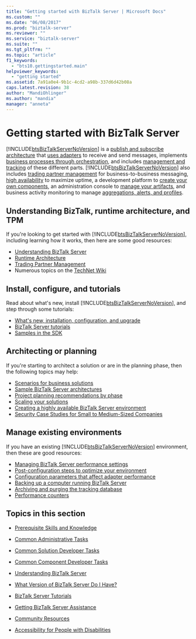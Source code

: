 ```yaml
---
title: "Getting started with BizTalk Server | Microsoft Docs"
ms.custom: ""
ms.date: "06/08/2017"
ms.prod: "biztalk-server"
ms.reviewer: ""
ms.service: "biztalk-server"
ms.suite: ""
ms.tgt_pltfrm: ""
ms.topic: "article"
f1_keywords: 
  - "bts10.gettingstarted.main"
helpviewer_keywords: 
  - "getting started"
ms.assetid: 7a91a0e4-9b1c-4cd2-a98b-337d6d42b08a
caps.latest.revision: 38
author: "MandiOhlinger"
ms.author: "mandia"
manager: "anneta"
---
```

# Getting started with BizTalk Server
[!INCLUDE[btsBizTalkServerNoVersion](../includes/btsbiztalkservernoversion-md.md)] is a [publish and subscribe architecture](../core/publish-and-subscribe-architecture.md) that [uses adapters](../core/using-adapters.md) to receive and send messages, implements [business processes through orchestration](../core/defining-business-processes.md), and includes [management and tracking](../core/management-and-tracking-architecture.md) of these different parts. [!INCLUDE[btsBizTalkServerNoVersion](../includes/btsbiztalkservernoversion-md.md)] also includes [trading partner management](../core/trading-partner-management-using-biztalk-server.md) for business-to-business messaging, [high availability](../core/planning-for-high-availability3.md) to maximize uptime, a development platform to [create your own components](../core/developing-custom-components.md),  an administration console to [manage your artifacts](../core/operational-and-administrative-tasks-in-your-biztalk-environment.md), and business activity monitoring to manage [aggregations, alerts, and profiles](../core/using-business-activity-monitoring.md).

## Understanding BizTalk, runtime architecture, and TPM
If you're looking to get started with [!INCLUDE[btsBizTalkServerNoVersion](../includes/btsbiztalkservernoversion-md.md)], including learning how it works, then here are some good resources: 

* [Understanding BizTalk Server](../core/understanding-biztalk-server.md)
* [Runtime Architecture](../core/runtime-architecture.md)
* [Trading Partner Management](../core/trading-partner-management-using-biztalk-server.md)
* Numerous topics on the [TechNet Wiki](http://social.technet.microsoft.com/wiki/contents/articles/2240.biztalk-server-resources-on-the-technet-wiki.aspx)

## Install, configure, and tutorials
Read about what's new, install [!INCLUDE[btsBizTalkServerNoVersion](../includes/btsbiztalkservernoversion-md.md)], and step through some tutorials: 
  
* [What's new, installation, configuration, and upgrade](../install-and-config-guides/biztalk-server-what-s-new-installation-configuration-and-upgrade.md)  
* [BizTalk Server tutorials](../core/biztalk-server-tutorials.md)
* [Samples in the SDK](../core/samples-in-the-sdk.md)

## Architecting or planning
If you're starting to architect a solution or are in the planning phase, then the following topics may help: 

* [Scenarios for business solutions](../core/scenarios-for-business-solutions.md)
* [Sample BizTalk Server architectures](../core/sample-biztalk-server-architectures.md)
* [Project planning recommendations by phase](../core/project-planning-recommendations-by-phase.md)
* [Scaling your solutions](../core/scaling-your-solutions.md)
* [Creating a highly available BizTalk Server environment](../core/creating-a-highly-available-biztalk-server-environment.md)
* [Security Case Studies for Small to Medium-Sized Companies](../core/security-case-studies-for-small-to-medium-sized-companies.md)

## Manage existing environments
If you have an existing [!INCLUDE[btsBizTalkServerNoVersion](../includes/btsbiztalkservernoversion-md.md)] environment, then these are good resources: 

* [Managing BizTalk Server performance settings](../core/managing-biztalk-server-performance-settings.md)
* [Post-configuration steps to optimize your environment](../install-and-config-guides/post-configuration-steps-to-optimize-your-environment.md)
* [Configuration parameters that affect adapter performance](../core/configuration-parameters-that-affect-adapter-performance.md)
* [Backing up a computer running BizTalk Server](../core/backing-up-a-computer-running-biztalk-server.md)
* [Archiving and purging the tracking database](../core/archiving-and-purging-the-biztalk-tracking-database.md)
* [Performance counters](../core/performance-counters.md)

 
## Topics in this section  
  
-   [Prerequisite Skills and Knowledge](../core/prerequisite-skills-and-knowledge5.md)  
  
-   [Common Administrative Tasks](../core/common-administrative-tasks4.md)  
  
-   [Common Solution Developer Tasks](../core/common-solution-developer-tasks.md)  
  
-   [Common Component Developer Tasks](../core/common-component-developer-tasks.md)  
  
-   [Understanding BizTalk Server](../core/understanding-biztalk-server.md)  
  
-   [What Version of BizTalk Server Do I Have?](../core/what-version-of-biztalk-server-do-i-have.md)  
  
-   [BizTalk Server Tutorials](../core/biztalk-server-tutorials.md)  
  
-   [Getting BizTalk Server Assistance](../core/getting-biztalk-server-assistance.md)  
  
-   [Community Resources](../core/community-resources5.md)  
  
-   [Accessibility for People with Disabilities](../core/accessibility-for-people-with-disabilities1.md)